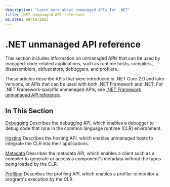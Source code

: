 ```yaml
---
description: "Learn more about unmanaged APIs for .NET"
title: .NET unmanaged API reference
ms.date: 09/19/2023
---
```

# .NET unmanaged API reference

This section includes information on unmanaged APIs that can be used by managed-code-related applications, such as runtime hosts, compilers, disassemblers, obfuscators, debuggers, and profilers.

These articles describe APIs that were introduced in .NET Core 2.0 and later versions, or APIs that can be used with both .NET Framework and .NET. For .NET Framework-specific unmanaged APIs, see [.NET Framework unmanaged API reference](../../framework/unmanaged-api/index.md).

## In This Section

[Debugging](./debugging/index.md)
Describes the debugging API, which enables a debugger to debug code that runs in the common language runtime (CLR) environment.

[Hosting](./hosting/index.md)
Describes the hosting API, which enables unmanaged hosts to integrate the CLR into their applications.

[Metadata](./metadata/index.md)
Describes the metadata API, which enables a client such as a compiler to generate or access a component's metadata without the types being loaded by the CLR.

[Profiling](./profiling/index.md)
Describes the profiling API, which enables a profiler to monitor a program's execution by the CLR.
